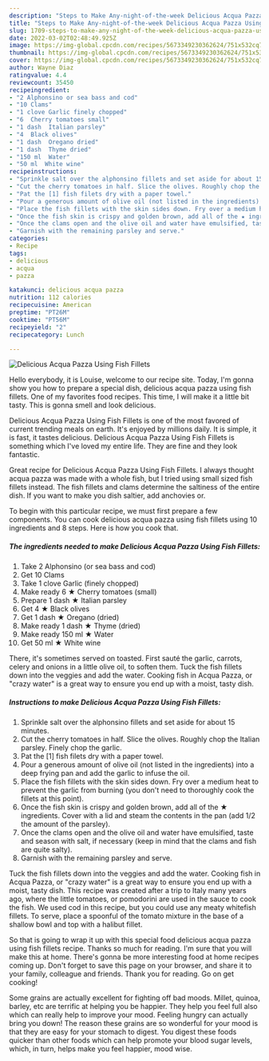 ```yaml
---
description: "Steps to Make Any-night-of-the-week Delicious Acqua Pazza Using Fish Fillets"
title: "Steps to Make Any-night-of-the-week Delicious Acqua Pazza Using Fish Fillets"
slug: 1709-steps-to-make-any-night-of-the-week-delicious-acqua-pazza-using-fish-fillets
date: 2022-03-02T02:48:49.925Z
image: https://img-global.cpcdn.com/recipes/5673349230362624/751x532cq70/delicious-acqua-pazza-using-fish-fillets-recipe-main-photo.jpg
thumbnail: https://img-global.cpcdn.com/recipes/5673349230362624/751x532cq70/delicious-acqua-pazza-using-fish-fillets-recipe-main-photo.jpg
cover: https://img-global.cpcdn.com/recipes/5673349230362624/751x532cq70/delicious-acqua-pazza-using-fish-fillets-recipe-main-photo.jpg
author: Wayne Diaz
ratingvalue: 4.4
reviewcount: 35450
recipeingredient:
- "2 Alphonsino or sea bass and cod"
- "10 Clams"
- "1 clove Garlic finely chopped"
- "6  Cherry tomatoes small"
- "1 dash  Italian parsley"
- "4  Black olives"
- "1 dash  Oregano dried"
- "1 dash  Thyme dried"
- "150 ml  Water"
- "50 ml  White wine"
recipeinstructions:
- "Sprinkle salt over the alphonsino fillets and set aside for about 15 minutes."
- "Cut the cherry tomatoes in half. Slice the olives. Roughly chop the Italian parsley. Finely chop the garlic."
- "Pat the [1] fish filets dry with a paper towel."
- "Pour a generous amount of olive oil (not listed in the ingredients) into a deep frying pan and add the garlic to infuse the oil."
- "Place the fish fillets with the skin sides down. Fry over a medium heat to prevent the garlic from burning (you don&#39;t need to thoroughly cook the fillets at this point)."
- "Once the fish skin is crispy and golden brown, add all of the ★ ingredients. Cover with a lid and steam the contents in the pan (add 1/2 the amount of the parsley)."
- "Once the clams open and the olive oil and water have emulsified, taste and season with salt, if necessary (keep in mind that the clams and fish are quite salty)."
- "Garnish with the remaining parsley and serve."
categories:
- Recipe
tags:
- delicious
- acqua
- pazza

katakunci: delicious acqua pazza 
nutrition: 112 calories
recipecuisine: American
preptime: "PT26M"
cooktime: "PT56M"
recipeyield: "2"
recipecategory: Lunch

---
```



![Delicious Acqua Pazza Using Fish Fillets](https://img-global.cpcdn.com/recipes/5673349230362624/751x532cq70/delicious-acqua-pazza-using-fish-fillets-recipe-main-photo.jpg)

Hello everybody, it is Louise, welcome to our recipe site. Today, I'm gonna show you how to prepare a special dish, delicious acqua pazza using fish fillets. One of my favorites food recipes. This time, I will make it a little bit tasty. This is gonna smell and look delicious.

Delicious Acqua Pazza Using Fish Fillets is one of the most favored of current trending meals on earth. It's enjoyed by millions daily. It is simple, it is fast, it tastes delicious. Delicious Acqua Pazza Using Fish Fillets is something which I've loved my entire life. They are fine and they look fantastic.

Great recipe for Delicious Acqua Pazza Using Fish Fillets. I always thought acqua pazza was made with a whole fish, but I tried using small sized fish fillets instead. The fish fillets and clams determine the saltiness of the entire dish. If you want to make you dish saltier, add anchovies or.


To begin with this particular recipe, we must first prepare a few components. You can cook delicious acqua pazza using fish fillets using 10 ingredients and 8 steps. Here is how you cook that.

<!--inarticleads1-->

##### The ingredients needed to make Delicious Acqua Pazza Using Fish Fillets:

1. Take 2 Alphonsino (or sea bass and cod)
1. Get 10 Clams
1. Take 1 clove Garlic (finely chopped)
1. Make ready 6 ★ Cherry tomatoes (small)
1. Prepare 1 dash ★ Italian parsley
1. Get 4 ★ Black olives
1. Get 1 dash ★ Oregano (dried)
1. Make ready 1 dash ★ Thyme (dried)
1. Make ready 150 ml ★ Water
1. Get 50 ml ★ White wine


There, it&#39;s sometimes served on toasted. First sauté the garlic, carrots, celery and onions in a little olive oil, to soften them. Tuck the fish fillets down into the veggies and add the water. Cooking fish in Acqua Pazza, or &#34;crazy water&#34; is a great way to ensure you end up with a moist, tasty dish. 

<!--inarticleads2-->

##### Instructions to make Delicious Acqua Pazza Using Fish Fillets:

1. Sprinkle salt over the alphonsino fillets and set aside for about 15 minutes.
1. Cut the cherry tomatoes in half. Slice the olives. Roughly chop the Italian parsley. Finely chop the garlic.
1. Pat the [1] fish filets dry with a paper towel.
1. Pour a generous amount of olive oil (not listed in the ingredients) into a deep frying pan and add the garlic to infuse the oil.
1. Place the fish fillets with the skin sides down. Fry over a medium heat to prevent the garlic from burning (you don&#39;t need to thoroughly cook the fillets at this point).
1. Once the fish skin is crispy and golden brown, add all of the ★ ingredients. Cover with a lid and steam the contents in the pan (add 1/2 the amount of the parsley).
1. Once the clams open and the olive oil and water have emulsified, taste and season with salt, if necessary (keep in mind that the clams and fish are quite salty).
1. Garnish with the remaining parsley and serve.


Tuck the fish fillets down into the veggies and add the water. Cooking fish in Acqua Pazza, or &#34;crazy water&#34; is a great way to ensure you end up with a moist, tasty dish. This recipe was created after a trip to Italy many years ago, where the little tomatoes, or pomodorini are used in the sauce to cook the fish. We used cod in this recipe, but you could use any meaty whitefish fillets. To serve, place a spoonful of the tomato mixture in the base of a shallow bowl and top with a halibut fillet. 

So that is going to wrap it up with this special food delicious acqua pazza using fish fillets recipe. Thanks so much for reading. I'm sure that you will make this at home. There's gonna be more interesting food at home recipes coming up. Don't forget to save this page on your browser, and share it to your family, colleague and friends. Thank you for reading. Go on get cooking!

Some grains are actually excellent for fighting off bad moods. Millet, quinoa, barley, etc are terrific at helping you be happier. They help you feel full also which can really help to improve your mood. Feeling hungry can actually bring you down! The reason these grains are so wonderful for your mood is that they are easy for your stomach to digest. You digest these foods quicker than other foods which can help promote your blood sugar levels, which, in turn, helps make you feel happier, mood wise.
